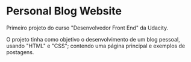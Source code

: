 # Personal Blog Website
 Primeiro projeto do curso "Desenvolvedor Front End" da Udacity.

 O projeto tinha como objetivo o desenvolvimento de um blog pessoal, usando "HTML" e "CSS"; contendo uma página principal e exemplos de postagens.
